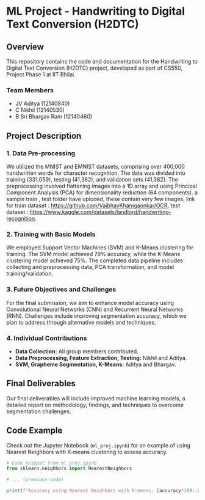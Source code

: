 # ML Project - Handwriting to Digital Text Conversion (H2DTC)

## Overview
This repository contains the code and documentation for the Handwriting to Digital Text Conversion (H2DTC) project, developed as part of CS550, Project Phase 1 at IIT Bhilai.

### Team Members
- JV Aditya (12140840)
- C Nikhil (12140530)
- B Sri Bhargav Ram (12140460)

## Project Description
### 1. Data Pre-processing
We utilized the MNIST and EMNIST datasets, comprising over 400,000 handwritten words for character recognition. The data was divided into training (331,059), testing (41,382), and validation sets (41,382). The preprocessing involved flattening images into a 1D array and using Principal Component Analysis (PCA) for dimensionality reduction (64 components).
a sample train , test folder have uploded, these contain very few images, link for train dataset : https://github.com/VaibhavKhamgaonkar/OCR, test dataset : https://www.kaggle.com/datasets/landlord/handwriting-recognition.

### 2. Training with Basic Models
We employed Support Vector Machines (SVM) and K-Means clustering for training. The SVM model achieved 79% accuracy, while the K-Means clustering model achieved 75%. The completed data pipeline includes collecting and preprocessing data, PCA transformation, and model training/validation.

### 3. Future Objectives and Challenges
For the final submission, we aim to enhance model accuracy using Convolutional Neural Networks (CNN) and Recurrent Neural Networks (RNN). Challenges include improving segmentation accuracy, which we plan to address through alternative models and techniques.

### 4. Individual Contributions
- **Data Collection:** All group members contributed.
- **Data Preprocessing, Feature Extraction, Testing:** Nikhil and Aditya.
- **SVM, Grapheme Segmentation, K-Means:** Aditya and Bhargav.

## Final Deliverables
Our final deliverables will include improved machine learning models, a detailed report on methodology, findings, and techniques to overcome segmentation challenges.

## Code Example
Check out the Jupyter Notebook (`ml_proj.ipynb`) for an example of using Nearest Neighbors with K-means clustering to assess accuracy.

```python
# Code snippet from ml_proj.ipynb
from sklearn.neighbors import NearestNeighbors

# ... (previous code)

print(f"Accuracy using Nearest Neighbors with K-means: {accuracy*100:.2f}%")
